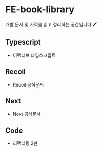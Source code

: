 # FE-book-library

개발 문서 및 서적을 읽고 정리하는 공간입니다 🖊️

## Typescript

- 이팩티브 타입스크립트

## Recoil

- Recoil 공식문서

## Next

- Next 공식문서

## Code

- 리팩터링 2판
